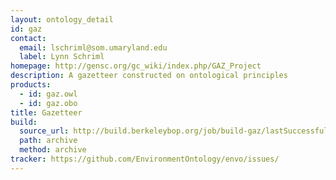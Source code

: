 ```yaml
---
layout: ontology_detail
id: gaz
contact:
  email: lschriml@som.umaryland.edu
  label: Lynn Schriml
homepage: http://gensc.org/gc_wiki/index.php/GAZ_Project
description: A gazetteer constructed on ontological principles
products:
  - id: gaz.owl
  - id: gaz.obo
title: Gazetteer
build:
  source_url: http://build.berkeleybop.org/job/build-gaz/lastSuccessfulBuild/artifact/*zip*/archive.zip
  path: archive
  method: archive
tracker: https://github.com/EnvironmentOntology/envo/issues/
---
```


